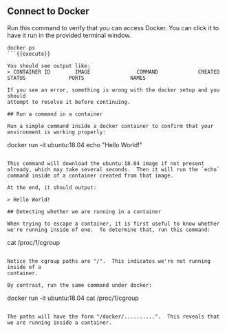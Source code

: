 ## Connect to Docker

Run this command to verify that you can access Docker.  You can click it to have it run in the provided terminal window.

```
docker ps
```{{execute}}

You should see output like:
> CONTAINER ID        IMAGE               COMMAND             CREATED             STATUS              PORTS               NAMES

If you see an error, something is wrong with the docker setup and you should
attempt to resolve it before continuing.

## Run a command in a container

Run a simple command inside a docker container to confirm that your environment is working properly:

```
docker run -it ubuntu:18.04 echo "Hello World!"
```{{execute}}

This command will download the ubuntu:18.04 image if not present already, which may take several seconds.  Then it will run the `echo` command inside of a container created from that image.

At the end, it should output:

> Hello World!

## Detecting whether we are running in a container

When trying to escape a container, it is first useful to know whether we're running inside of one.  To determine that, run this command:

```
cat /proc/1/cgroup
```{{execute}}

Notice the cgroup paths are "/".  This indicates we're not running inside of a
container.

By contrast, run the same command under docker:

```
docker run -it ubuntu:18.04 cat /proc/1/cgroup
```{{execute}}

The paths will have the form "/docker/..........".  This reveals that we are running inside a container.

